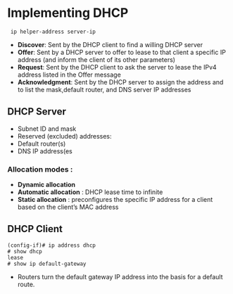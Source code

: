# Implementing DHCP

<code> ip helper-address server-ip</code>

* <b>Discover</b>: Sent by the DHCP client to find a willing DHCP server 
* <b>Offer</b>: Sent by a DHCP server to offer to lease to that client a specific IP address (and inform the client of its other parameters) 
* <b>Request</b>: Sent by the DHCP client to ask the server to lease the IPv4 address listed in the Offer message 
* <b>Acknowledgment</b>: Sent by the DHCP server to assign the address and to list the mask,default router, and DNS server IP addresses

## DHCP Server
* Subnet ID and mask
* Reserved (excluded) addresses:
* Default router(s)
* DNS IP address(es
### Allocation modes :
* <b>Dynamic allocation</b>
* <b>Automatic allocation</b> : DHCP lease time to infinite
* <b>Static allocation</b> : preconfigures the specific IP address for a client based on the client’s MAC address

## DHCP Client 
<code>(config-if)# ip address dhcp</code><br>
<code># show dhcp lease</code><br>
<code># show ip default-gateway</code>

* Routers turn the default gateway IP address into the basis for a default route.